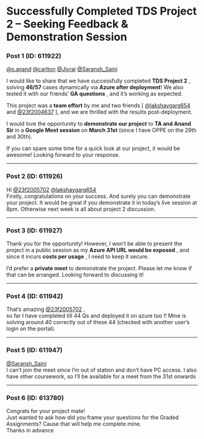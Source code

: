 # Successfully Completed TDS Project 2 – Seeking Feedback & Demonstration Session

### Post 1 (ID: 611922)

[@s.anand](/u/s.anand) [@carlton](/u/carlton) [@Jivraj](/u/jivraj)
[@Saransh_Saini](/u/saransh_saini)

I would like to share that we have successfully completed **TDS Project 2** ,
solving **46/57** cases dynamically via **Azure after deployment**! We also
tested it with our friends’ **GA questions** , and it’s working as expected.

This project was a **team effort** by me and two friends [
[@lakshaygarg654](/u/lakshaygarg654) and [@23f2004637](/u/23f2004637) ], and
we are thrilled with the results post-deployment.

I would love the opportunity to **demonstrate our project** to **TA and Anand
Sir** in a **Google Meet session** on **March 31st** (since I have OPPE on the
29th and 30th).

If you can spare some time for a quick look at our project, it would be
awesome! Looking forward to your response.


---

### Post 2 (ID: 611926)

Hi [@23f2005702](/u/23f2005702) [@lakshaygarg654](/u/lakshaygarg654)  
Firstly, congratulations on your success. And surely you can demonstrate your
project. It would be great if you demonstrate it in today’s live session at
8pm. Otherwise next week is all about project 2 discussion.


---

### Post 3 (ID: 611927)

Thank you for the opportunity! However, I won’t be able to present the project
in a public session as my **Azure API URL would be exposed** , and since it
incurs **costs per usage** , I need to keep it secure.

I’d prefer a **private meet** to demonstrate the project. Please let me know
if that can be arranged. Looking forward to discussing it!


---

### Post 4 (ID: 611942)

That’s amazing [@23f2005702](/u/23f2005702) ,  
so far I have completed till 44 Qs and deployed it on azure too !! Mine is
solving around 40 correctly out of these 44 (checked with another user’s login
on the portal).


---

### Post 5 (ID: 611947)

[@Saransh_Saini](/u/saransh_saini)  
I can’t join the meet since I’m out of station and don’t have PC access. I
also have other coursework, so I’ll be available for a meet from the 31st
onwards


---

### Post 6 (ID: 613780)

Congrats for your project mate!  
Just wanted to ask how did you frame your questions for the Graded
Assignments? Cause that will help me complete mine.  
Thanks in advance

